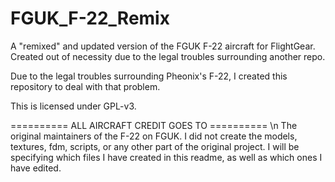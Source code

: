 # FGUK_F-22_Remix
A "remixed" and updated version of the FGUK F-22 aircraft for FlightGear.
Created out of necessity due to the legal troubles surrounding another repo.

Due to the legal troubles surrounding Pheonix's F-22, I created this repository to deal with that problem.

This is licensed under GPL-v3.

========== ALL AIRCRAFT CREDIT GOES TO ========== \n
The original maintainers of the F-22 on FGUK. I did not create the models, textures,
fdm, scripts, or any other part of the original project. I will be specifying which 
files I have created in this readme, as well as which ones I have edited. 
